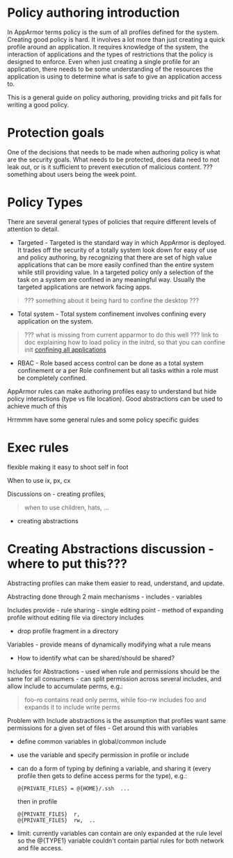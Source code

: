 Policy authoring introduction
=============================

In AppArmor terms policy is the sum of all profiles defined for the
system. Creating good policy is hard. It involves a lot more than
just creating a quick profile around an application. It requires
knowledge of the system, the interaction of applications and the
types of restrictions that the policy is designed to enforce. Even
when just creating a single profile for an application, there needs
to be some understanding of the resources the application is using
to determine what is safe to give an application access to.

This is a general guide on policy authoring, providing tricks and
pit falls for writing a good policy.

Protection goals
================

One of the decisions that needs to be made when authoring policy is
what are the security goals. What needs to be protected, does data
need to not leak out, or is it sufficient to prevent execution of
malicious content. ??? something about users being the week point.

Policy Types
============

There are several general types of policies that require different
levels of attention to detail.

-   Targeted - Targeted is the standard way in which AppArmor is
    deployed. It trades off the security of a totally system look
    down for easy of use and policy authoring, by recognizing that
    there are set of high value applications that can be more easily
    confined than the entire system while still providing value. In
    a targeted policy only a selection of the task on a system are
    confined in any meaningful way. Usually the targeted applications
    are network facing apps.

> ??? something about it being hard to confine the desktop ???

-   Total system - Total system confinement involves confining every
    application on the system.

> ??? what is missing from current apparmor to do this well ??? link
> to doc explaining how to load policy in the initrd, so that you can
> confine init [confining all applications](Confining_all_tasks)

-   RBAC - Role based access control can be done as a total system
    confinement or a per Role confinement but all tasks within a role
    must be completely confined.

AppArmor rules can make authoring profiles easy to understand but
hide policy interactions (type vs file location). Good abstractions
can be used to achieve much of this

Hrrmmm have some general rules and some policy specific guides

Exec rules
==========

flexible making it easy to shoot self in foot

When to use ix, px, cx

Discussions on - creating profiles,

> when to use children, hats, ...

- creating abstractions

Creating Abstractions discussion - where to put this???
=======================================================

Abstracting profiles can make them easier to read, understand, and update.

Abstracting done through 2 main mechanisms - includes - variables

Includes provide - rule sharing - single editing point - method of
expanding profile without editing file via directory includes

-   drop profile fragment in a directory

Variables - provide means of dynamically modifying what a rule means

-   How to identify what can be shared/should be shared?

Includes for Abstractions - used when rule and permissions should
be the same for all consumers - can split permission across several
includes, and allow include to accumulate perms, e.g.:

> foo-ro  contains read only perms, while foo-rw includes foo and expands
> it to include write perms

Problem with Include abstractions is the assumption that profiles
want same permissions for a given set of files - Get around this
with variables

-   define common variables in global/common include
-   use the variable and specify permission in profile or include

-   can do a form of typing by defining a variable, and sharing it
    (every profile then gets to define access perms for the type), e.g.:

    ```
    @{PRIVATE_FILES} = @{HOME}/.ssh  ...
    ```
    
    then in profile

    ```
    @{PRIVATE_FILES}  r,
    @{PRIVATE_FILES}  rw,  ..
    ```

   -   limit: currently variables can contain are only expanded at the
       rule level so the @{TYPE1} variable couldn't contain partial
       rules for both network and file access.

